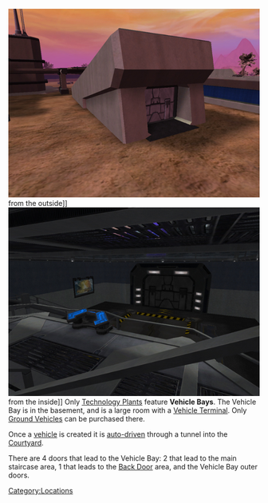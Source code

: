 ![](images/VehicleBayExterior.jpg "fig:VehicleBayExterior.jpg") from the
outside\]\] ![](images/VehicleBayInterior.jpg "fig:VehicleBayInterior.jpg")
from the inside\]\] Only [Technology
Plants](Technology_Plant.md) feature **Vehicle Bays**. The
Vehicle Bay is in the basement, and is a large room with a [Vehicle
Terminal](Vehicle_Terminal.md). Only [Ground
Vehicles](:category:Ground_Vehicles) can be purchased there.

Once a [vehicle](Vehicle.md) is created it is
[auto-driven](Auto-drive.md) through a tunnel into the
[Courtyard](Courtyard.md).

There are 4 doors that lead to the Vehicle Bay: 2 that lead to the main
staircase area, 1 that leads to the [Back Door](Back_Door.md)
area, and the Vehicle Bay outer doors.

[Category:Locations](Category:Locations.md)
